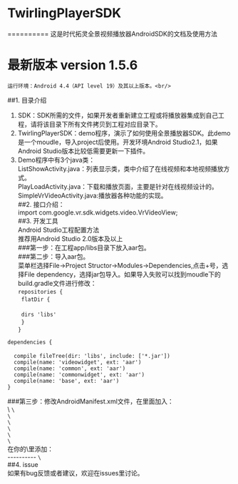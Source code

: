 # TwirlingPlayerSDK
==========
这是时代拓灵全景视频播放器AndroidSDK的文档及使用方法<br/>
# 最新版本 version 1.5.6
	运行环境：Android 4.4（API level 19）及其以上版本。<br/>
##1. 目录介绍<br/>
  1)	SDK：SDK所需的文件，如果开发者重新建立工程或将播放器集成到自己工程，请将该目录下所有文件拷贝到工程对应目录下。<br/>
  2)	TwirlingPlayerSDK：demo程序，演示了如何使用全景播放器SDK。此demo是一个moudle，导入project后使用。开发环境Android Studio2.1，如果Android Studio版本比较低需要更新一下插件。<br/>
  3)	Demo程序中有3个java类：<br/>
    ListShowActivity.java：列表显示类，类中介绍了在线视频和本地视频播放方式。<br/>
    PlayLoadActivity.java：下载和播放页面，主要是针对在线视频设计的。<br/>
    SimpleVrVideoActivity.java:播放器各种功能的实现。<br/>
##2. 接口介绍：<br/>
  import com.google.vr.sdk.widgets.video.VrVideoView;<br/>
##3. 开发工具<br/>
	Android Studio工程配置方法<br/>
	推荐用Android Studio 2.0版本及以上<br/>
###第一步：在工程app/libs目录下放入aar包。<br/>
###第二步：导入aar包。<br/>
    菜单栏选择File->Project Structor->Modules->Dependencies,点击+号，选择File dependency，选择jar包导入。如果导入失败可以找到moudle下的build.gradle文件进行修改：<br/>
<code>repositories {</code><br/>
<code>	flatDir {<br/></code><br/>
<code>		dirs 'libs'</code><br/>
<code>	}</code><br/>
<code>}</code><br/>
<p></p>
<code>dependencies {<br/></code><br/>
<code>	compile fileTree(dir: 'libs', include: ['*.jar'])</code><br/>
<code>	compile(name: 'videowidget', ext: 'aar')</code><br/>
<code>	compile(name: 'common', ext: 'aar')</code><br/>
<code>	compile(name: 'commonwidget', ext: 'aar')</code><br/>
<code>	compile(name: 'base', ext: 'aar')</code><br/>
<code>}</code><br/>
<p></p>
###第三步：修改AndroidManifest.xml文件，在里面加入：<br/>
\<!-- These permissions are used by Google VR SDK to get the best Google VR headset profiles. !-->
<code>\<uses-permission android:name="android.permission.INTERNET" /></code><br/>
<code>\<uses-permission android:name="android.permission.ACCESS_NETWORK_STATE" /></code><br/>
<code>\<uses-permission android:name="android.permission.READ_EXTERNAL_STORAGE" /></code><br/>
<code>\<uses-permission android:name="android.permission.ACCESS_NETWORK_STATE" /></code><br/>
<code>\<uses-permission android:name="android.permission.WRITE_EXTERNAL_STORAGE" /></code><br/>
<code>\<uses-permission android:name="android.permission.MOUNT_UNMOUNT_FILESYSTEMS"/></code><br/>
在你的\<intent-filter>里添加：<br/>
----------
<code>\<category android:name="com.google.intent.category.CARDBOARD" /></code><br/>
##4. issue<br/>
如果有bug反馈或者建议，欢迎在issues里讨论。<br/>
